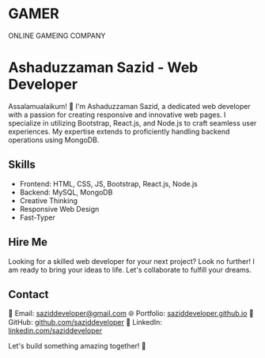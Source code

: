 # GAMER
ONLINE GAMEING COMPANY 

# Ashaduzzaman Sazid - Web Developer

Assalamualaikum! 👋 I'm Ashaduzzaman Sazid, a dedicated web developer with a passion for creating responsive and innovative web pages. I specialize in utilizing Bootstrap, React.js, and Node.js to craft seamless user experiences. My expertise extends to proficiently handling backend operations using MongoDB.

## Skills
- Frontend: HTML, CSS, JS, Bootstrap, React.js, Node.js
- Backend: MySQL, MongoDB
- Creative Thinking
- Responsive Web Design
- Fast-Typer

## Hire Me
Looking for a skilled web developer for your next project? Look no further! I am ready to bring your ideas to life. Let's collaborate to fulfill your dreams.

## Contact
📧 Email: [saziddeveloper@gmail.com](mailto:saziddeveloper@gmail.com)
🌐 Portfolio: [saziddeveloper.github.io](https://saziddeveloper.github.io)
🔗 GitHub: [github.com/saziddeveloper](https://github.com/saziddeveloper)
🔗 LinkedIn: [linkedin.com/saziddeveloper](https://www.linkedin.com/in/saziddeveloper)

Let's build something amazing together! 🚀
